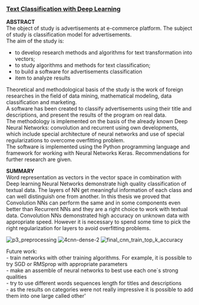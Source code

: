 ### [Text Classification with Deep Learning](https://github.com/tankz0r/Bachelor_thesis/blob/master/Dissertation/dissertation.pdf)

**ABSTRACT**  
The object of study is advertisements at e-commerce platform. The subject of study is classification model for advertisements.  
The aim of the study is:  
- to develop research methods and algorithms for text transformation into vectors;
- to study algorithms and methods for text classification;
- to build a software for advertisements classification
- item to analyze results  
  
Theoretical and methodological basis of the study is the work of foreign researches in the field of data mining, mathematical modeling, data classification and marketing.  
A software has been created to classify advertisements using their title and descriptions, and present the results of the program on real data.  
The methodology is implemented on the basis of the already known Deep Neural Networks: convolution and recurrent using own developments, which include special architecture of neural networks and use of special regularizations to overcome overfitting problem.   
The software is implemented using the Python programming language and
framework for working with Neural Networks Keras. Recommendations for further research are given.   

**SUMMARY**  
Word representation as vectors in the vector space in combination with Deep learning Neural Networks demonstrate high quality classification of textual data. The layers of NN get meaningful information of each class and can well distinguish one from another. In this thesis we proved that Convolution NNs can perform the same and in some components even better than Recurrent NNs and they are a right choice to work with textual data. Convolution NNs demonstrated high accuracy on unknown data with appropriate speed. However it is necessary to spend some time to pick the right regularization for layers to avoid overfitting problems.  

![p3_preprocessing](https://user-images.githubusercontent.com/13698885/45641669-69676c80-bab6-11e8-88c8-80bd84eeff4f.png)
![4cnn-dense-2](https://user-images.githubusercontent.com/13698885/45641718-88fe9500-bab6-11e8-81ef-2dc1915ecbba.png)
![final_cnn_train_top_k_accuracy](https://user-images.githubusercontent.com/13698885/45641744-99af0b00-bab6-11e8-9d00-7c8d7a8c4a63.png)


Future work:  
	- train networks with other training algorithms. For example, it is possible to try SGD or RMSprop with appropriate parameters  
	- make an assemble of neural networks to best use each one`s strong qualities  
	- try to use different words sequences length for titles and descriptions  
	- as the results on categories were not really impressive it is possible to add them into one large called other'  
